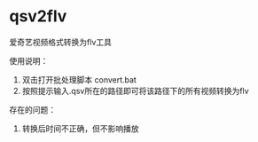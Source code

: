 # qsv2flv
爱奇艺视频格式转换为flv工具

使用说明：
1. 双击打开批处理脚本 convert.bat
2. 按照提示输入.qsv所在的路径即可将该路径下的所有视频转换为flv

存在的问题：
1. 转换后时间不正确，但不影响播放
